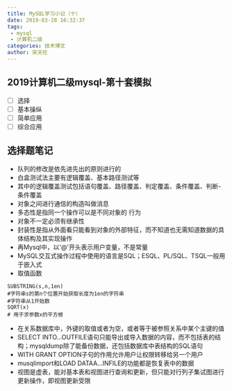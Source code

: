 ```yaml
---
title: MySQL学习小记（十）
date: 2019-03-28 16:32:37
tags:
 - mysql
 - 计算机二级
categories: 技术博文
author: 宋天伦
---
```

## 2019计算机二级mysql-第十套模拟
* [ ] 选择
* [ ] 基本操纵
* [ ] 简单应用
* [ ] 综合应用

## 选择题笔记
* 队列的修改是依先进先出的原则进行的
* 白盒测试法主要有逻辑覆盖、基本路径测试等
* 其中的逻辑覆盖测试包括语句覆盖、路径覆盖、判定覆盖、条件覆盖、判断-条件覆盖
* 对象之间进行通信的构造叫做消息
* 多态性是指同一个操作可以是不同对象的 行为
* 对象不一定必须有继承性
* 封装性是指从外面看只能看到对象的外部特征，而不知道也无需知道数据的具体结构及其实现操作
* 再Mysql中，以'@'开头表示用户变量，不是常量
* MySQL交互式操作过程中使用的语言是SQL；ESQL、PL/SQL、TSQL一般用于嵌入式
* 取值函数
```
SUBSTRING(s,n,1en)
#字符串s的第n个位置开始获取长度为1en的字符串
#字符串从1开始数
SQRT(x)
# 用于求参数x的平方根
```
* 在关系数据库中，外键的取值或者为空，或者等于被参照关系中某个主键的值
* SELECT INTO...OUTFILE语句只能导出或导入数据的内容，而不包括表的结构；mysqldump除了能备份数据，还包括数据库中表结构的SQL语句
* WITH GRANT OPTION子句的作用允许用户让权限转移给另一个用户
* musqlimport和LOAD DATAA...INFILE的功能都是恢复表中的数据
* 视图是虚表，能对基本表和视图进行查询和更新，但只能对行列子集试图进行更新操作，即视图更新受限

